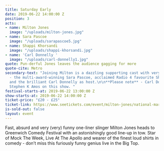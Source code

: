 ```yaml
---
title: Saturday Early
date: 2019-06-22 14:00:00 Z
position: 3
acts:
- name: Milton Jones
  image: "/uploads/milton-jones.jpg"
- name: Sara Pascoe
  image: "/uploads/sarapascoe5.jpg"
- name: Shappi Khorsandi
  image: "/uploads/shappi-khorsandi.jpg"
- name: 'Carl Donnelly '
  image: "/uploads/carl-donnelly1.jpg"
quote: Pun-derful Jones leaves the audience gagging for more
quote-cite: Metro
secondary-text: "Joining Milton is a dazzling supporting cast with very special guest
  - the multi-award-winning Sara Pascoe, acclaimed Radio 4 favourite Shappi Khorsandi
  and the brilliant Carl Donnelly as host.\n\n**Please note** - Carl Donnelly replaces
  Stephen K Amos on this show. "
festival-starts-at: 2019-06-22 13:00:00 Z
show-starts-at: 2019-06-22 14:00:00 Z
ticket-price: "£20 - £25"
ticket-link: https://www.seetickets.com/event/milton-jones/national-maritime-museum/1241744
is-sold-out: false
layout: event
---
```


Fast, absurd and very (very) funny one-liner slinger Milton Jones heads to Greenwich Comedy Festival with an astonishingly good line-up in tow. Star of Mock The Week, Live At The Apollo and wearer of the finest loud shirts in comedy - don’t miss this furiously funny genius live in the Big Top.